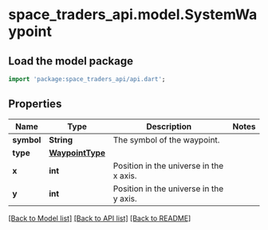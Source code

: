 # space_traders_api.model.SystemWaypoint

## Load the model package
```dart
import 'package:space_traders_api/api.dart';
```

## Properties
Name | Type | Description | Notes
------------ | ------------- | ------------- | -------------
**symbol** | **String** | The symbol of the waypoint. | 
**type** | [**WaypointType**](WaypointType.md) |  | 
**x** | **int** | Position in the universe in the x axis. | 
**y** | **int** | Position in the universe in the y axis. | 

[[Back to Model list]](../README.md#documentation-for-models) [[Back to API list]](../README.md#documentation-for-api-endpoints) [[Back to README]](../README.md)



